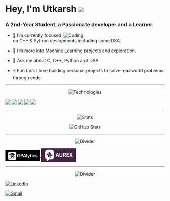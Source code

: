 <h1 align="left">
  Hey, I'm Utkarsh
  <img src="https://github.com/user-attachments/assets/b8f097c4-46d4-4fbb-9a84-cc6344088440" width="40" />
</h1>

     
<h3> A 2nd‑Year Student, a Passionate developer and a Learner.</h3>
</p>

<img src="https://media.giphy.com/media/qgQUggAC3Pfv687qPC/giphy.gif"
     alt="Coding"
     align="right"
     width="320" />

<p>
     
 - 🔭 I’m currently focused on C++ & Python devlopments including some DSA. 
     
- 🌱 I’m more into Machine Learning  projects and exploration.
  
- 💬 Ask me about C, C++, Python and DSA. 
  
- ⚡ Fun fact: I love building personal projects to solve real‑world problems through code.

</p>


---
  <tr>
    <td align="center" width="50%">
      <p align="center">
        <img src="https://readme-typing-svg.herokuapp.com?font=Fira+Code&duration=1500&pause=100&color=F7931E,F15BB5,00BBF9,00F5D4,9B5DE5&center=true&vcenter=true&width=340&lines=Technologies+⚡️"  alt="Technologies" />
      </p>

 <p align="left">
        <img src="https://img.shields.io/badge/C-00599C?style=for-the-badge&logo=c&logoColor=white"/>
        <img src="https://img.shields.io/badge/C++-00599C?style=for-the-badge&logo=c%2B%2B&logoColor=white"/>
        <img src="https://img.shields.io/badge/Python-3776AB?style=for-the-badge&logo=python&logoColor=white"/>
        <img src="https://img.shields.io/badge/VS%20Code-007ACC?style=for-the-badge&logo=visual-studio-code&logoColor=white"/>
        <img src="https://img.shields.io/badge/Git-F05032?style=for-the-badge&logo=git&logoColor=white"/>
      </p>
</td>

---  
 
 <td align="center" width="50%">
      <p align="center">
        <img src="https://readme-typing-svg.herokuapp.com?font=Fira+Code&duration=1500&pause=100&color=F7931E,F15BB5,00BBF9,00F5D4,9B5DE5&center=true&vCenter=true&width=340&lines=Stats+⚡️" alt="Stats" />
      </p>
     <p align="center">
        <img src="https://github-readme-streak-stats.herokuapp.com/?user=utkarshcs.18&theme=github-dark" alt="GitHub Stats" />
      </p>
    </td>
  </tr>
</table>

---
<p align="center">
  <img src="https://readme-typing-svg.herokuapp.com?font=Fira+Code&duration=1500&pause=100&color=F7931E,F15BB5,00BBF9,00F5D4,9B5DE5&center=true&vCenter=true&width=340&lines=Plots+⚡️" alt="Divider" />
</p>

<a href="https://github.com/utkarshcs18/GPAlytics-ShowCase">
<img src="https://github.com/utkarshcs18/GPAlytics-ShowCase/blob/main/logo.jpg"
       length="40"
       width="110"
       style="vertical-align: middle;"/>
</a>

<a href="https://github.com/utkarshcs18/Aurex-ShowCase.git">
<img src="https://github.com/utkarshcs18/Aurex-ShowCase/blob/main/logo.jpg?raw=true"
       length="60"
       width="110"
       style="vertical-align: middle;"/>
</a>


---
<p align="center">
  <img src="https://readme-typing-svg.herokuapp.com?font=Fira+Code&duration=1500&pause=100&color=F7931E,F15BB5,00BBF9,00F5D4,9B5DE5&center=true&vCenter=true&width=340&lines=Hyperlinks+⚡️" alt="Divider" />
</p>

[![LinkedIn](https://img.shields.io/badge/LinkedIn-blue?style=for-the-badge&logo=linkedin&logoColor=white)](https://linkedin.com/in/utkarshcs18)

[![Gmail](https://img.shields.io/badge/Gmail-red?style=for-the-badge&logo=gmail&logoColor=white)](mailto:utkarshkumar.cs18@gmail.com?subject=Excited%20to%20Connect!&body=Hey%20there!%0AI%20came%20across%20your%20profile%20and%20would%20love%20to%20connect%20and%20talk%20about%20.%20.%20..">)
